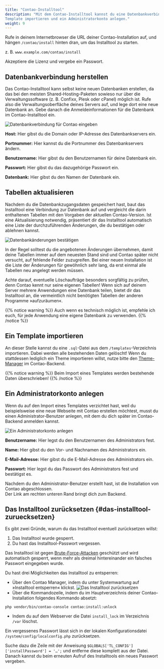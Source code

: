 ```yaml
---
title: "Contao-Installtool"
description: "Mit dem Contao-Installtool kannst du eine Datenbankverbindung herstellen, Tabellen aktualisieren, ein 
Template importieren und ein Administratorkonto anlegen."
weight: 9
---
```


Rufe in deinem Internetbrowser die URL deiner Contao-Installation auf, und hängen `/contao/install` hinten 
dran, um das Installtool zu starten.

z. B. `www.example.com/contao/install`

Akzeptiere die Lizenz und vergebe ein Passwort.


## Datenbankverbindung herstellen

Das Contao-Installtool kann selbst keine neuen Datenbanken erstellen, da das bei den meisten Shared-Hosting-Paketen 
sowieso nur über die Verwaltungssoftware (z. B. Confixx, Plesk oder cPanel) möglich ist. Rufe also die 
Verwaltungsoberfläche deines Servers auf, und lege dort eine neue Datenbank an. Gebe danach die Anmeldeinformationen
für die Datenbank im Contao-Installtool ein.

![Datenbankverbindung für Contao eingeben](/installation/images/de/datenbankverbindung-fuer-contao-eingeben.png)

**Host:** Hier gibst du die Domain oder IP-Adresse des Datenbankservers ein.

**Portnummer:** Hier kannst du die Portnummer des Datenbankservers ändern.

**Benutzername:** Hier gibst du den Benutzernamen für deine Datenbank ein.

**Passwort:** Hier gibst du das dazugehörige Passwort ein.

**Datenbank:** Hier gibst du den Namen der Datenbank ein.


## Tabellen aktualisieren

Nachdem du die Datenbankzugangsdaten gespeichert hast, baut das Installtool eine Verbindung zur Datenbank auf und 
vergleicht die darin enthaltenen Tabellen mit den Vorgaben der aktuellen Contao-Version. Ist eine Aktualisierung 
notwendig, präsentiert dir das Installtool automatisch eine Liste der durchzuführenden Änderungen, die du bestätigen 
oder ablehnen kannst.

![Datenbankänderungen bestätigen](/installation/images/de/datenbankaenderungen-bestaetigen.png)

In der Regel solltest du die angebotenen Änderungen übernehmen, damit deine Tabellen immer auf dem neuesten Stand sind 
und Contao später nicht versucht, auf fehlende Felder zuzugreifen. Bei einer neuen Installation ist die Liste der 
Änderungen für gewöhnlich sehr lang, da erst einmal alle Tabellen neu angelegt werden müssen.

Achte darauf, eventuelle Löschaufträge besonders sorgfältig zu prüfen, denn Contao kennt nur seine eigenen Tabellen! 
Wenn sich auf deinem Server mehrere Anwendungen eine Datenbank teilen, bietet dir das Installtool an, die vermeintlich 
nicht benötigten Tabellen der anderen Programme »aufzuräumen«.

{{% notice warning %}}
Auch wenn es technisch möglich ist, empfehle ich euch, für jede Anwendung eine eigene Datenbank zu verwenden.
{{% /notice %}}


## Ein Template importieren

An dieser Stelle kannst du eine `.sql`-Datei aus dem `/templates`-Verzeichnis importieren. Dabei werden alle 
bestehenden Daten gelöscht! Wenn du stattdessen lediglich ein Theme importieren willst, nutze bitte den 
[Theme-Manager](../../theme-manager/) im Contao-Backend.

{{% notice warning %}}
Beim Import eines Templates werden bestehende Daten überschrieben!
{{% /notice %}}


## Ein Administratorkonto anlegen

Wenn du auf den Import eines Templates verzichtet hast, weil du beispielsweise eine neue Webseite mit Contao erstellen 
möchtest, musst du einen Administrator-Benutzer anlegen, mit dem du dich später im Contao-Backend anmelden kannst.

![Ein Administratorkonto anlegen](/installation/images/de/ein-administratorkonto-anlegen.png)

**Benutzername:** Hier legst du den Benutzernamen des Administrators fest.

**Name:** Hier gibst du den Vor- und Nachnamen des Administrators ein.

**E-Mail-Adresse:** Hier gibst du die E-Mail-Adresse des Administrators ein.

**Passwort:** Hier legst du das Passwort des Administrators fest und bestätigst es.

Nachdem du den Administrator-Benutzer erstellt hast, ist die Installation von Contao abgeschlossen.  
Der Link am rechten unteren Rand bringt dich zum Backend.


## Das Installtool zurücksetzen {#das-installtool-zuruecksetzen}

Es gibt zwei Gründe, warum du das Installtool eventuell zurücksetzen willst:

1. Das Installtool wurde gesperrt.
2. Du hast das Installtool-Passwort vergessen.

Das Installtool ist gegen [Brute-Force-Attacken](https://de.wikipedia.org/wiki/Brute-Force-Methode) geschützt und wird 
automatisch gesperrt, wenn mehr als dreimal hintereinander ein falsches Passwort eingegeben wurde. 

Du hast drei Möglichkeiten das Installtool zu entsperren:

- Über den Contao Manager, indem du unter Systemwartung auf »Installtool entsperren« klickst.
![Das Installtool zurücksetzen](/installation/images/de/das-installtool-zuruecksetzen.png)
- Über die Kommandozeile, indem du im Hauptverzeichnis deiner Contao-Installation folgendes Kommando absetzt:
```shell script
php vendor/bin/contao-console contao:install:unlock
```

- Indem du auf dem Webserver die Datei `install_lock` im Verzeichnis `/var` löschst.


Ein vergessenes Passwort lässt sich in der lokalen Konfigurationsdatei `/system/config/localconfig.php` zurücksetzen.

Suche dazu die Zeile mit der Anweisung `$GLOBALS['TL_CONFIG']['installPassword'] = '…';` und entferne diese komplett 
aus der Datei. Danach kannst du beim erneuten Aufruf des Installtools ein neues Passwort vergeben.

